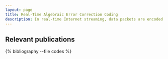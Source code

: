 ```yaml
---
layout: page
title: Real-Time Algebraic Error Correction Coding 
description: In real-time Internet streaming, data packets are encoded with error correction in order to protect against transmission failures and missing bits. This problem is classically modeled as a stochastic system connecting a single transmitter and receiver. However, the Internet in reality is a network where information flows through multiple nodes before reaching an intended receiver. In my Masters research, I developed a series of algebraic error correction codes for real-time streaming communication over networks of nodes along with information-theoretic proofs guaranteeing the optimality of these codes. 
---
```





<div class="publications">

<h2 class="year">Relevant publications</h2>
{% bibliography --file codes %}

</div>





